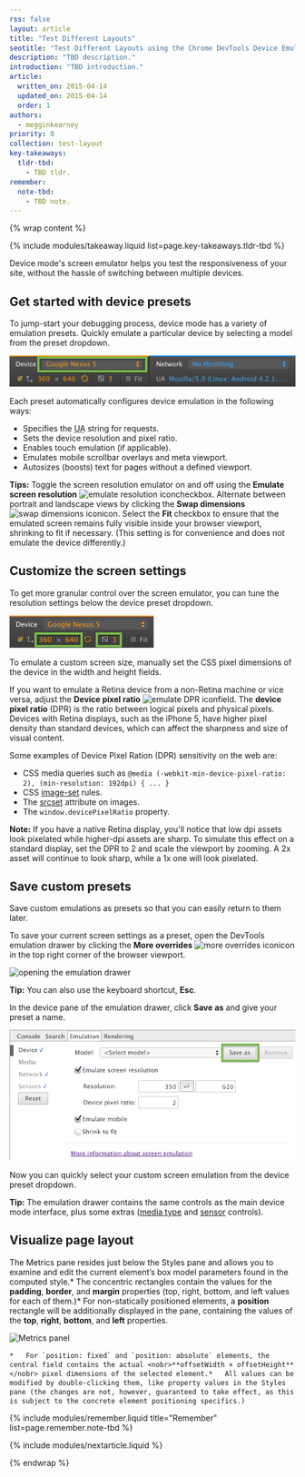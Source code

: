 ```yaml
---
rss: false
layout: article
title: "Test Different Layouts"
seotitle: "Test Different Layouts using the Chrome DevTools Device Emulator."
description: "TBD description."
introduction: "TBD introduction."
article:
  written_on: 2015-04-14
  updated_on: 2015-04-14
  order: 1
authors:
  - megginkearney
priority: 0
collection: test-layout
key-takeaways:
  tldr-tbd:
    - TBD tldr.
remember:
  note-tbd:
    - TBD note.
---
```

{% wrap content %}

{% include modules/takeaway.liquid list=page.key-takeaways.tldr-tbd %}

Device mode's screen emulator helps you test the responsiveness of your site, without the hassle of switching between multiple devices.

## Get started with device presets

To jump-start your debugging process, device mode has a variety of emulation presets. Quickly emulate a particular device by selecting a model from the preset dropdown.

![device presets](imgs/device-and-network-tools.png)

Each preset automatically configures device emulation in the following ways:

*   Specifies the <abbr title="User Agent">UA</abbr> string for requests.
*   Sets the device resolution and pixel ratio.
*   Enables touch emulation (if applicable).
*   Emulates mobile scrollbar overlays and meta viewport.
*   Autosizes (boosts) text for pages without a defined viewport.

**Tips:** Toggle the screen resolution emulator on and off using the **Emulate screen resolution** ![emulate resolution icon](device-mode-files/icon-emulate-resolution.png)checkbox. Alternate between portrait and landscape views by clicking the **Swap dimensions** ![swap dimensions icon](device-mode-files/icon-swap-dimensions.png)icon. Select the **Fit** checkbox to ensure that the emulated screen remains fully visible inside your browser viewport, shrinking to fit if necessary. (This setting is for convenience and does not emulate the device differently.)

## Customize the screen settings

To get more granular control over the screen emulator, you can tune the resolution settings below the device preset dropdown.

![screen controls](imgs/screen-controls.png)

To emulate a custom screen size, manually set the CSS pixel dimensions of the device in the width and height fields.

If you want to emulate a Retina device from a non-Retina machine or vice versa, adjust the **Device pixel ratio** ![emulate DPR icon](device-mode-files/icon-DPR.png)field. The **device pixel ratio** (DPR) is the ratio between logical pixels and physical pixels. Devices with Retina displays, such as the iPhone 5, have higher pixel density than standard devices, which can affect the sharpness and size of visual content.

Some examples of Device Pixel Ration (DPR) sensitivity on the web are:

* CSS media queries such as `@media (-webkit-min-device-pixel-ratio: 2), (min-resolution: 192dpi) { ... }`
* CSS [image-set](http://dev.w3.org/csswg/css-images/#image-set-notation) rules.
* The [srcset](http://www.w3.org/html/wg/drafts/html/master/embedded-content.html#attr-img-srcset) attribute on images.
* The `window.devicePixelRatio` property.

**Note:** If you have a native Retina display, you'll notice that low dpi assets look pixelated while higher-dpi assets are sharp. To simulate this effect on a standard display, set the DPR to 2 and scale the viewport by zooming. A 2x asset will continue to look sharp, while a 1x one will look pixelated.

## Save custom presets

Save custom emulations as presets so that you can easily return to them later.

To save your current screen settings as a preset, open the DevTools emulation drawer by clicking the **More overrides** ![more overrides icon](device-mode-files/icon-open-emulator-drawer.png)icon in the top right corner of the browser viewport.

![opening the emulation drawer](device-mode-files/emulation-drawer-UI-location.png)

**Tip:** You can also use the keyboard shortcut, **Esc**.

In the device pane of the emulation drawer, click **Save as** and give your preset a name.

![sensors pane in the DevTools emulation drawer](imgs/emulation-drawer-device.png)

Now you can quickly select your custom screen emulation from the device preset dropdown.

**Tip:** The emulation drawer contains the same controls as the main device mode interface, plus some extras ([media type](#more-media-types) and [sensor](#device-sensors) controls).

## Visualize page layout

The Metrics pane resides just below the Styles pane and allows you to examine and edit the current element’s box model parameters found in the computed style.*   The concentric rectangles contain the values for the **padding**, **border**, and **margin** properties (top, right, bottom, and left values for each of them.)*   For non-statically positioned elements, a **position** rectangle will be additionally displayed in the pane, containing the values of the **top**, **right**, **bottom**, and **left** properties.

![Metrics panel](imgs/metrics.png)

    *   For `position: fixed` and `position: absolute` elements, the central field contains the actual <nobr>**offsetWidth × offsetHeight**</nobr> pixel dimensions of the selected element.*   All values can be modified by double-clicking them, like property values in the Styles pane (the changes are not, however, guaranteed to take effect, as this is subject to the concrete element positioning specifics.)

{% include modules/remember.liquid title="Remember" list=page.remember.note-tbd %}

{% include modules/nextarticle.liquid %}

{% endwrap %}
